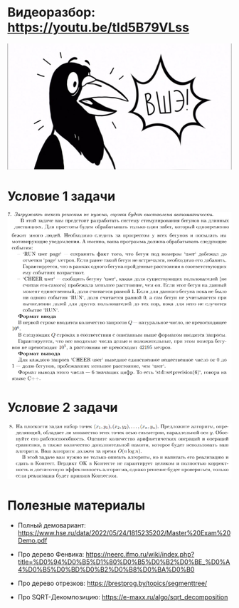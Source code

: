 # Видеоразбор: https://youtu.be/tId5B79VLss
[![IMAGE ALT TEXT HERE](https://github.com/IvanKogut11/KIT-Editorials/blob/main/HSE_University/Masters_Modern_Computer_Science/youtube_logo.jpg)](https://www.youtube.com/watch?v=tId5B79VLss)

# Условие 1 задачи
![](https://github.com/IvanKogut11/KIT-Editorials/blob/main/HSE_University/Masters_Modern_Computer_Science/1_problem.png)

# Условие 2 задачи
![](https://github.com/IvanKogut11/KIT-Editorials/blob/main/HSE_University/Masters_Modern_Computer_Science/2_problem.png)

# Полезные материалы
* Полный демовариант: https://www.hse.ru/data/2022/05/24/1815235202/Master%20Exam%20Demo.pdf

* Про дерево Фенвика: https://neerc.ifmo.ru/wiki/index.php?title=%D0%94%D0%B5%D1%80%D0%B5%D0%B2%D0%BE_%D0%A4%D0%B5%D0%BD%D0%B2%D0%B8%D0%BA%D0%B0
* Про дерево отрезков: https://brestprog.by/topics/segmenttree/
* Про SQRT-Декомпозицию: https://e-maxx.ru/algo/sqrt_decomposition
